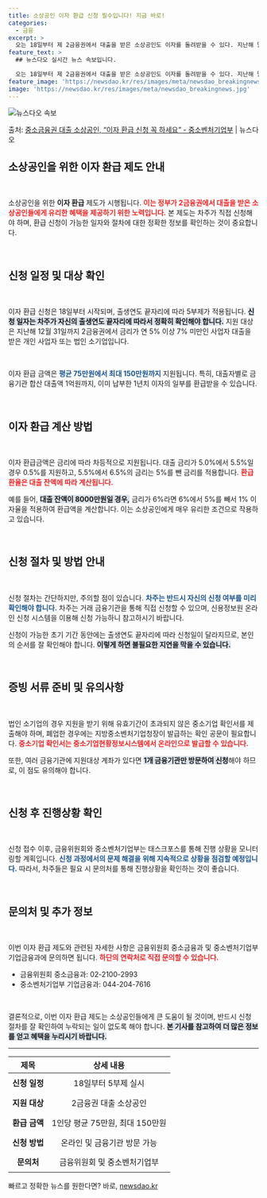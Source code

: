 ```yaml
---
title: 소상공인 이자 환급 신청 필수입니다! 지금 바로!
categories:
  - 금융
excerpt: >
  오는 18일부터 제 2금융권에서 대출을 받은 소상공인도 이자를 돌려받을 수 있다. 지난해 말 기준 연 57%…
feature_text: >
  ## 뉴스다오 실시간 뉴스 속보입니다.

  오는 18일부터 제 2금융권에서 대출을 받은 소상공인도 이자를 돌려받을 수 있다. 지난해 말 기준 연 57%…
feature_image: 'https://newsdao.kr/res/images/meta/newsdao_breakingnews.jpg'
image: 'https://newsdao.kr/res/images/meta/newsdao_breakingnews.jpg'
---
```


![뉴스다오 속보](https://newsdao.kr/res/images/meta/newsdao_breakingnews.jpg)

<p>출처: <a href="https://newsdao.kr/3307" rel="dofollow">중소금융권 대출 소상공인, “이자 환급 신청 꼭 하세요” - 중소벤처기업부</a> | 뉴스다오</p>

<h2 data-ke-size="size26">소상공인을 위한 이자 환급 제도 안내</h2>

<p data-ke-size="size16">&nbsp;</p>

소상공인을 위한 <b>이자 환급</b> 제도가 시행됩니다. <b><span style="color: #ee2323;">이는 정부가 2금융권에서 대출을 받은 소상공인들에게 유리한 혜택을 제공하기 위한 노력입니다.</span></b> 본 제도는 차주가 직접 신청해야 하며, 환급 신청이 가능한 일자와 절차에 대한 정확한 정보를 확인하는 것이 중요합니다.

<p data-ke-size="size16">&nbsp;</p>

<h2 data-ke-size="size26">신청 일정 및 대상 확인</h2>

<p data-ke-size="size16">&nbsp;</p>

이자 환급 신청은 18일부터 시작되며, 출생연도 끝자리에 따라 5부제가 적용됩니다. <b><span style="background-color: #21538527;">신청 일자는 차주가 자신의 출생연도 끝자리에 따라서 정확히 확인해야 합니다.</span></b> 지원 대상은 지난해 12월 31일까지 2금융권에서 금리가 연 5% 이상 7% 미만인 사업자 대출을 받은 개인 사업자 또는 법인 소기업입니다.

<p data-ke-size="size16">&nbsp;</p>

이자 환급 금액은 <b><span style="color: #1a5490;">평균 75만원에서 최대 150만원까지</span></b> 지원됩니다. 특히, 대출자별로 금융기관 합산 대출액 1억원까지, 이미 납부한 1년치 이자의 일부를 환급받을 수 있습니다.

<p data-ke-size="size16">&nbsp;</p>

<h2 data-ke-size="size26">이자 환급 계산 방법</h2>

<p data-ke-size="size16">&nbsp;</p>

이자 환급금액은 금리에 따라 차등적으로 지원됩니다. 대출 금리가 5.0%에서 5.5%일 경우 0.5%를 지원하고, 5.5%에서 6.5%의 금리는 5%를 뺀 금리를 적용합니다. <b><span style="color: #ee2323;">환급 환율은 대출 잔액에 따라 계산됩니다.</span></b>

예를 들어, <b><span style="background-color: #21538527;">대출 잔액이 8000만원일 경우,</span></b> 금리가 6%라면 6%에서 5%를 빼서 1% 이자율을 적용하여 환급액을 계산합니다. 이는 소상공인에게 매우 유리한 조건으로 작용하고 있습니다.

<p data-ke-size="size16">&nbsp;</p>

<h2 data-ke-size="size26">신청 절차 및 방법 안내</h2>

<p data-ke-size="size16">&nbsp;</p>

신청 절차는 간단하지만, 주의할 점이 있습니다. <b><span style="color: #1a5490;">차주는 반드시 자신의 신청 여부를 미리 확인해야 합니다.</span></b> 차주는 거래 금융기관을 통해 직접 신청할 수 있으며, 신용정보원 온라인 신청 시스템을 이용해 신청 가능하니 참고하시기 바랍니다.

신청이 가능한 초기 기간 동안에는 출생연도 끝자리에 따라 신청일이 달라지므로, 본인의 순서를 잘 확인해야 합니다. <b><span style="background-color: #21538527;">이렇게 하면 불필요한 지연을 막을 수 있습니다.</span></b>

<p data-ke-size="size16">&nbsp;</p>

<h2 data-ke-size="size26">증빙 서류 준비 및 유의사항</h2>

<p data-ke-size="size16">&nbsp;</p>

법인 소기업의 경우 지원을 받기 위해 유효기간이 초과되지 않은 중소기업 확인서를 제출해야 하며, 폐업한 경우에는 지방중소벤처기업청장이 발급하는 확인 공문이 필요합니다. <b><span style="color: #ee2323;">중소기업 확인서는 중소기업현황정보시스템에서 온라인으로 발급할 수 있습니다.</span></b>

또한, 여러 금융기관에 지원대상 계좌가 있다면 <b><span style="background-color: #21538527;">1개 금융기관만 방문하여 신청</span></b>해야 하므로, 이 점도 유의해야 합니다.

<p data-ke-size="size16">&nbsp;</p>

<h2 data-ke-size="size26">신청 후 진행상황 확인</h2>

<p data-ke-size="size16">&nbsp;</p>

신청 접수 이후, 금융위원회와 중소벤처기업부는 태스크포스를 통해 진행 상황을 모니터링할 계획입니다. <b><span style="color: #1a5490;">신청 과정에서의 문제 해결을 위해 지속적으로 상황을 점검할 예정입니다.</span></b> 따라서, 차주들은 필요 시 문의처를 통해 진행상황을 확인하는 것이 좋습니다.

<p data-ke-size="size16">&nbsp;</p>

<h2 data-ke-size="size26">문의처 및 추가 정보</h2>

<p data-ke-size="size16">&nbsp;</p>

이번 이자 환급 제도와 관련된 자세한 사항은 금융위원회 중소금융과 및 중소벤처기업부 기업금융과에 문의하면 됩니다. <b><span style="color: #ee2323;">하단의 연락처로 직접 문의할 수 있습니다.</span></b>

- 금융위원회 중소금융과: 02-2100-2993
- 중소벤처기업부 기업금융과: 044-204-7616

<p data-ke-size="size16">&nbsp;</p>

결론적으로, 이번 이자 환급 제도는 소상공인들에게 큰 도움이 될 것이며, 반드시 신청 절차를 잘 확인하여 누락되는 일이 없도록 해야 합니다. <b><span style="background-color: #21538527;">본 기사를 참고하여 더 많은 정보를 얻고 혜택을 누리시기 바랍니다.</span></b>

<hr>

<table style="width: 100%; border-collapse: collapse;">
  <thead>
    <tr>
      <th style="text-align: center;"><b>제목</b></th>
      <th style="text-align: center;"><b>상세 내용</b></th>
    </tr>
  </thead>
  <tbody>
    <tr>
      <td style="text-align: center; height: 40px;"><b>신청 일정</b></td>
      <td style="text-align: center; height: 40px;">18일부터 5부제 실시</td>
    </tr>
    <tr>
      <td style="text-align: center; height: 40px;"><b>지원 대상</b></td>
      <td style="text-align: center; height: 40px;">2금융권 대출 소상공인</td>
    </tr>
    <tr>
      <td style="text-align: center; height: 40px;"><b>환급 금액</b></td>
      <td style="text-align: center; height: 40px;">1인당 평균 75만원, 최대 150만원</td>
    </tr>
    <tr>
      <td style="text-align: center; height: 40px;"><b>신청 방법</b></td>
      <td style="text-align: center; height: 40px;">온라인 및 금융기관 방문 가능</td>
    </tr>
    <tr>
      <td style="text-align: center; height: 40px;"><b>문의처</b></td>
      <td style="text-align: center; height: 40px;">금융위원회 및 중소벤처기업부</td>
    </tr>
  </tbody>
</table> 

빠르고 정확한 뉴스를 원한다면? 바로, <a href="https://newsdao.kr" rel="dofollow">newsdao.kr</a>


